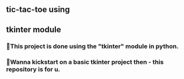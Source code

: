 <h2>tic-tac-toe using<h2><b>tkinter module</b><br>


<h3>📌This project is done using the "tkinter" module in python.</h3>

<h3>💯Wanna kickstart on a basic tkinter project then - this repository is for u.</h3>
